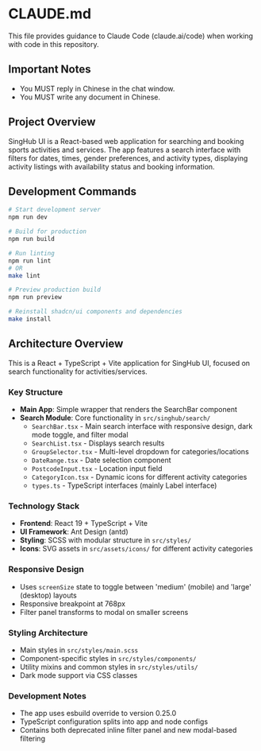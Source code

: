 # CLAUDE.md

This file provides guidance to Claude Code (claude.ai/code) when working with code in this repository.

## Important Notes

- You MUST reply in Chinese in the chat window.
- You MUST write any document in Chinese.

## Project Overview

SingHub UI is a React-based web application for searching and booking sports activities and services. The app features a search interface with filters for dates, times, gender preferences, and activity types, displaying activity listings with availability status and booking information.

## Development Commands

```bash
# Start development server
npm run dev

# Build for production
npm run build

# Run linting
npm run lint
# OR
make lint

# Preview production build
npm run preview

# Reinstall shadcn/ui components and dependencies
make install
```

## Architecture Overview

This is a React + TypeScript + Vite application for SingHub UI, focused on search functionality for activities/services.

### Key Structure
- **Main App**: Simple wrapper that renders the SearchBar component
- **Search Module**: Core functionality in `src/singhub/search/`
  - `SearchBar.tsx` - Main search interface with responsive design, dark mode toggle, and filter modal
  - `SearchList.tsx` - Displays search results
  - `GroupSelector.tsx` - Multi-level dropdown for categories/locations
  - `DateRange.tsx` - Date selection component
  - `PostcodeInput.tsx` - Location input field
  - `CategoryIcon.tsx` - Dynamic icons for different activity categories
  - `types.ts` - TypeScript interfaces (mainly Label interface)

### Technology Stack
- **Frontend**: React 19 + TypeScript + Vite
- **UI Framework**: Ant Design (antd)
- **Styling**: SCSS with modular structure in `src/styles/`
- **Icons**: SVG assets in `src/assets/icons/` for different activity categories

### Responsive Design
- Uses `screenSize` state to toggle between 'medium' (mobile) and 'large' (desktop) layouts
- Responsive breakpoint at 768px
- Filter panel transforms to modal on smaller screens

### Styling Architecture
- Main styles in `src/styles/main.scss`
- Component-specific styles in `src/styles/components/`
- Utility mixins and common styles in `src/styles/utils/`
- Dark mode support via CSS classes

### Development Notes
- The app uses esbuild override to version 0.25.0
- TypeScript configuration splits into app and node configs
- Contains both deprecated inline filter panel and new modal-based filtering